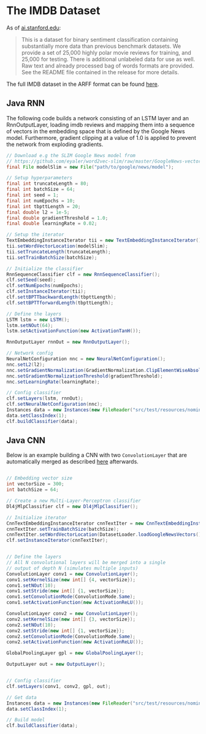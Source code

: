 # The IMDB Dataset

As of [ai.stanford.edu](http://ai.stanford.edu/~amaas/data/sentiment/):

> This is a dataset for binary sentiment classification containing substantially more data than previous benchmark datasets. We provide a set of 25,000 highly polar movie reviews for training, and 25,000 for testing. There is additional unlabeled data for use as well. Raw text and already processed bag of words formats are provided. See the README file contained in the release for more details.


The full IMDB dataset in the ARFF format can be found [here](https://sourceforge.net/projects/weka/files/datasets/text-datasets/imdb-sentiment-2011.arff.gz/download).

## Java RNN
The following code builds a network consisting of an LSTM layer and an RnnOutputLayer, loading imdb reviews and mapping them into a sequence of vectors in the embedding space that is defined by the Google News model. Furthermore, gradient clipping at a value of 1.0 is applied to prevent the network from exploding gradients.

```java
// Download e.g the SLIM Google News model from
// https://github.com/eyaler/word2vec-slim/raw/master/GoogleNews-vectors-negative300-SLIM.bin.gz
final File modelSlim = new File("path/to/google/news/model");

// Setup hyperparameters
final int truncateLength = 80;
final int batchSize = 64;
final int seed = 1;
final int numEpochs = 10;
final int tbpttLength = 20;
final double l2 = 1e-5;
final double gradientThreshold = 1.0;
final double learningRate = 0.02;

// Setup the iterator
TextEmbeddingInstanceIterator tii = new TextEmbeddingInstanceIterator();
tii.setWordVectorLocation(modelSlim);
tii.setTruncateLength(truncateLength);
tii.setTrainBatchSize(batchSize);

// Initialize the classifier
RnnSequenceClassifier clf = new RnnSequenceClassifier();
clf.setSeed(seed);
clf.setNumEpochs(numEpochs);
clf.setInstanceIterator(tii);
clf.settBPTTbackwardLength(tbpttLength);
clf.settBPTTforwardLength(tbpttLength);

// Define the layers
LSTM lstm = new LSTM();
lstm.setNOut(64);
lstm.setActivationFunction(new ActivationTanH());

RnnOutputLayer rnnOut = new RnnOutputLayer();

// Network config
NeuralNetConfiguration nnc = new NeuralNetConfiguration();
nnc.setL2(l2);
nnc.setGradientNormalization(GradientNormalization.ClipElementWiseAbsoluteValue);
nnc.setGradientNormalizationThreshold(gradientThreshold);
nnc.setLearningRate(learningRate);

// Config classifier
clf.setLayers(lstm, rnnOut);
clf.setNeuralNetConfiguration(nnc);
Instances data = new Instances(new FileReader("src/test/resources/nominal/imdb.arff"));
data.setClassIndex(1);
clf.buildClassifier(data);
```

## Java CNN
Below is an example building a CNN with two `ConvolutionLayer` that are automatically merged as described [here](../user-guide/nlp.md#using-convolutional-neural-networks) afterwards. 
```java

// Embedding vector size
int vectorSize = 300;
int batchSize = 64;

// Create a new Multi-Layer-Perceptron classifier
Dl4jMlpClassifier clf = new Dl4jMlpClassifier();

// Initialize iterator
CnnTextEmbeddingInstanceIterator cnnTextIter = new CnnTextEmbeddingInstanceIterator();
cnnTextIter.setTrainBatchSize(batchSize);
cnnTextIter.setWordVectorLocation(DatasetLoader.loadGoogleNewsVectors());
clf.setInstanceIterator(cnnTextIter);


// Define the layers
// All N convolutional layers will be merged into a single
// output of depth N (simulates multiple inputs)
ConvolutionLayer conv1 = new ConvolutionLayer();
conv1.setKernelSize(new int[] {4, vectorSize});
conv1.setNOut(10);
conv1.setStride(new int[] {1, vectorSize});
conv1.setConvolutionMode(ConvolutionMode.Same);
conv1.setActivationFunction(new ActivationReLU());

ConvolutionLayer conv2 = new ConvolutionLayer();
conv2.setKernelSize(new int[] {3, vectorSize});
conv2.setNOut(10);
conv2.setStride(new int[] {1, vectorSize});
conv2.setConvolutionMode(ConvolutionMode.Same);
conv2.setActivationFunction(new ActivationReLU());

GlobalPoolingLayer gpl = new GlobalPoolingLayer();

OutputLayer out = new OutputLayer();


// Config classifier
clf.setLayers(conv1, conv2, gpl, out);

// Get data
Instances data = new Instances(new FileReader("src/test/resources/nominal/imdb.arff"));
data.setClassIndex(1);

// Build model
clf.buildClassifier(data);
```
